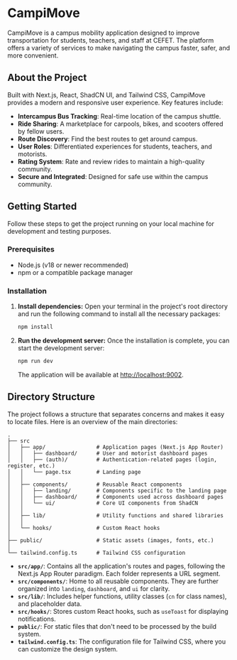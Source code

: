 # CampiMove

CampiMove is a campus mobility application designed to improve transportation for students, teachers, and staff at CEFET. The platform offers a variety of services to make navigating the campus faster, safer, and more convenient.

## About the Project

Built with Next.js, React, ShadCN UI, and Tailwind CSS, CampiMove provides a modern and responsive user experience. Key features include:

- **Intercampus Bus Tracking**: Real-time location of the campus shuttle.
- **Ride Sharing**: A marketplace for carpools, bikes, and scooters offered by fellow users.
- **Route Discovery**: Find the best routes to get around campus.
- **User Roles**: Differentiated experiences for students, teachers, and motorists.
- **Rating System**: Rate and review rides to maintain a high-quality community.
- **Secure and Integrated**: Designed for safe use within the campus community.

## Getting Started

Follow these steps to get the project running on your local machine for development and testing purposes.

### Prerequisites

- Node.js (v18 or newer recommended)
- npm or a compatible package manager

### Installation

1.  **Install dependencies:**
    Open your terminal in the project's root directory and run the following command to install all the necessary packages:

    ```bash
    npm install
    ```

2.  **Run the development server:**
    Once the installation is complete, you can start the development server:

    ```bash
    npm run dev
    ```

    The application will be available at [http://localhost:9002](http://localhost:9002).

## Directory Structure

The project follows a structure that separates concerns and makes it easy to locate files. Here is an overview of the main directories:

```
.
├── src
│   ├── app/                # Application pages (Next.js App Router)
│   │   ├── dashboard/      # User and motorist dashboard pages
│   │   ├── (auth)/         # Authentication-related pages (login, register, etc.)
│   │   └── page.tsx        # Landing page
│   │
│   ├── components/         # Reusable React components
│   │   ├── landing/        # Components specific to the landing page
│   │   ├── dashboard/      # Components used across dashboard pages
│   │   └── ui/             # Core UI components from ShadCN
│   │
│   ├── lib/                # Utility functions and shared libraries
│   │
│   └── hooks/              # Custom React hooks
│
├── public/                 # Static assets (images, fonts, etc.)
│
└── tailwind.config.ts      # Tailwind CSS configuration
```

-   **`src/app/`**: Contains all the application's routes and pages, following the Next.js App Router paradigm. Each folder represents a URL segment.
-   **`src/components/`**: Home to all reusable components. They are further organized into `landing`, `dashboard`, and `ui` for clarity.
-   **`src/lib/`**: Includes helper functions, utility classes (`cn` for class names), and placeholder data.
-   **`src/hooks/`**: Stores custom React hooks, such as `useToast` for displaying notifications.
-   **`public/`**: For static files that don't need to be processed by the build system.
-   **`tailwind.config.ts`**: The configuration file for Tailwind CSS, where you can customize the design system.
